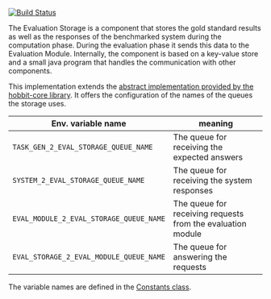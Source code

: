[![Build Status](https://travis-ci.org/hobbit-project/evaluation-storage.svg?branch=master)](https://travis-ci.org/hobbit-project/evaluation-storage)

The Evaluation Storage is a component that stores the gold standard results as well as the responses of the benchmarked system during the computation phase.
During the evaluation phase it sends this data to the Evaluation Module.
Internally, the component is based on a key-value store and a small java program that handles the communication with other components.

This implementation extends the [abstract implementation provided by the hobbit-core library](https://github.com/hobbit-project/core/blob/master/src/main/java/org/hobbit/core/components/AbstractEvaluationStorage.java). It offers the configuration of the names of the queues the storage uses.

| Env. variable name | meaning |
|---|---|
| `TASK_GEN_2_EVAL_STORAGE_QUEUE_NAME` | The queue for receiving the expected answers |
| `SYSTEM_2_EVAL_STORAGE_QUEUE_NAME`   | The queue for receiving the system responses |
| `EVAL_MODULE_2_EVAL_STORAGE_QUEUE_NAME` | The queue for receiving requests from the evaluation module |
| `EVAL_STORAGE_2_EVAL_MODULE_QUEUE_NAME` | The queue for answering the requests |

The variable names are defined in the [Constants class](https://github.com/hobbit-project/core/blob/develop/src/main/java/org/hobbit/core/Constants.java#L96).
